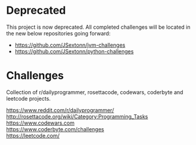 # Deprecated
This project is now deprecated. All completed challenges will be located in the new below repositories going forward:
- https://github.com/JSextonn/jvm-challenges
- https://github.com/JSextonn/python-challenges

# Challenges
Collection of r/dailyprogrammer, rosettacode, codewars, coderbyte and leetcode projects.  

https://www.reddit.com/r/dailyprogrammer/  
http://rosettacode.org/wiki/Category:Programming_Tasks  
https://www.codewars.com  
https://www.coderbyte.com/challenges  
https://leetcode.com/

